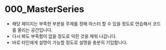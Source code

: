 # 000_MasterSeries
- 해당 페이지는 부족한 부분을 주제를 정해 마스터 할 수 있을 정도로 연습해서 코드를 올리는 공간입니다.
- 다시 봐도 부족함이 없을 정도로 익힌 것을 채워 나갑니다.
- 바로 타인에게 설명이 가능할 정도로 설명을 충분히 기입합니다.